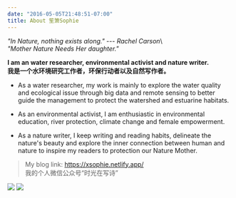 ```yaml
---
date: "2016-05-05T21:48:51-07:00"
title: About 笙箫Sophie
---
```


_"In Nature, nothing exists along." --- Rachel Carson_\  
_"Mother Nature Needs Her daughter."_ 

__I am an water researcher, environmental activist and nature writer.__\
__我是一个水环境研究工作者，环保行动者以及自然写作者。__

* As a water researcher, my work is mainly to explore the water quality and ecological issue through big data and remote sensing to better guide the management to protect the watershed and estuarine habitats. 

* As an environmental activist, I am enthusiastic in environmental education, river protection, climate change and female empowerment. 

* As a nature writer, I keep writing and reading habits, delineate the nature's beauty and explore the inner connection between human and nature to inspire my readers to protection our Nature Mother. 

> My blog link: https://xsophie.netlify.app/   
> 我的个人微信公众号“时光在写诗”

![](/Fig/scan.jpg)
![](/Fig/quote.jpg)
